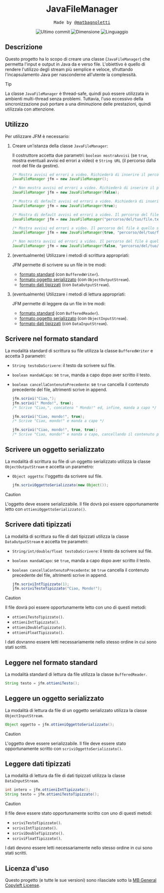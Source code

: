 <h1 align="center">JavaFileManager</h1>

<p align="center" style="font-family: monospace">Made by <a href="https://github.com/matbagnoletti">@matbagnoletti</a></p>
<p align="center">
    <img src="https://img.shields.io/github/last-commit/matbagnoletti/JavaFileManager?style=for-the-badge" alt="Ultimo commit">
    <img src="https://img.shields.io/github/languages/code-size/matbagnoletti/JavaFileManager?style=for-the-badge" alt="Dimensione">
    <img src="https://img.shields.io/github/languages/top/matbagnoletti/JavaFileManager?style=for-the-badge" alt="Linguaggio">
</p>

## Descrizione
Questo progetto ha lo scopo di creare una classe (`JavaFileManager`) che permetta l'input e output in Java da e verso file. L'obiettivo è quello di rendere l'utilizzo degli stream più semplice e veloce, sfruttando l'incapsulamento Java per nasconderne all'utente la complessità.

> [!TIP]
>
> La classe `JavaFileManager` è thread-safe, quindi può essere utilizzata in ambienti multi-thread senza problemi. Tuttavia, l'uso eccessivo della sincronizzazione può portare a una diminuzione delle prestazioni, quindi utilizzala con attenzione.

## Utilizzo
Per utilizzare JFM è necessario:
1. Creare un'istanza della classe `JavaFileManager`:

   Il costruttore accetta due parametri: `boolean mostraAvvisi` (se `true`, mostra eventuali avvisi ed errori a video) e `String URL` (il percorso dalla root del file da gestire).

    ```java
    /* Mostra avvisi ed errori a video. Richiederà di inserire il percorso del file successivamente. */
    JavaFileManager jfm = new JavaFileManager();
    
    /* Non mostra avvisi ed errori a video. Richiederà di inserire il percorso del file successivamente. */
    JavaFileManager jfm = new JavaFileManager(false);
    
    /* Mostra di default avvisi ed errori a video. Richiederà di inserire il percorso del file successivamente. */
    JavaFileManager jfm = new JavaFileManager(true);
    
    /* Mostra di default avvisi ed errori a video. Il percorso del file è quello specificato. */
    JavaFileManager jfm = new JavaFileManager("percorso/del/tuo/file.txt");
    
    /* Mostra avvisi ed errori a video. Il percorso del file è quello specificato. */
    JavaFileManager jfm = new JavaFileManager(true, "percorso/del/tuo/file.txt");
    
    /* Non mostra avvisi ed errori a video. Il percorso del file è quello specificato. */
    JavaFileManager jfm = new JavaFileManager(false, "percorso/del/tuo/file.txt");
    ```

2. (eventualmente) Utilizzare i metodi di scrittura appropriati:

   JFM permette di scrivere su un file in tre modi:
   - [formato standard](#scrivere-nel-formato-standard) (con `BufferedWriter`).
   - [formato oggetto serializzato](#scrivere-un-oggetto-serializzato) (con `ObjectOutputStream`).
   - [formato dati tipizzati](#scrivere-dati-tipizzati) (con `DataOutputStream`).

3. (eventualmente) Utilizzare i metodi di lettura appropriati:

   JFM permette di leggere da un file in tre modi:
    - [formato standard](#leggere-nel-formato-standard) (con `BufferedReader`).
    - [formato oggetto serializzato](#leggere-un-oggetto-serializzato) (con `ObjectInputStream`).
    - [formato dati tipizzati](#leggere-dati-tipizzati) (con `DataInputStream`).

## Scrivere nel formato standard

La modalità standard di scrittura su file utilizza la classe `BufferedWriter` e accetta 3 parametri:
- `String testoDaScrivere`: il testo da scrivere sul file.
- `boolean mandaACapo`: se `true`, manda a capo dopo aver scritto il testo.
- `boolean cancellaContenutoPrecedente`: se `true` cancella il contenuto precedente del file, altrimenti scrive in append.

    ```java
    jfm.scrivi("Ciao,");
    jfm.scrivi(" Mondo!", true);
    /* Scrive "Ciao,", concatena " Mondo!" ed, infine, manda a capo */
  
    jfm.scrivi("Ciao, mondo!", true);
    /* Scrive "Ciao, mondo!" e manda a capo */
  
    jfm.scrivi("Ciao, mondo!", true, true);
    /* Scrive "Ciao, mondo!" e manda a capo, cancellando il contenuto precedente del file */
    ```

## Scrivere un oggetto serializzato

La modalità di scrittura su file di un oggetto serializzato utilizza la classe `ObjectOutputStream` e accetta un parametro:
- `Object oggetto`: l'oggetto da scrivere sul file.

   ```java
   jfm.scriviOggettoSerializzato(new Object());
   ```

> [!CAUTION]
>
> L'oggetto deve essere serializzabile. Il file dovrà poi essere opportunamente letto con `ottieniOggettoSerializzato()`.

## Scrivere dati tipizzati

La modalità di scrittura su file di dati tipizzati utilizza la classe `DataOutputStream` e accetta tre parametri:
- `String/int/double/float testoDaScrivere`: il testo da scrivere sul file.
- `boolean mandaACapo`: se `true`, manda a capo dopo aver scritto il testo.
- `boolean cancellaContenutoPrecedente`: se `true` cancella il contenuto precedente del file, altrimenti scrive in append.

   ```java
   jfm.scriviIntTipizzato(1);
   jfm.scriviTestoTipizzato("Ciao, Mondo!");
   ```

> [!CAUTION]
>
> Il file dovrà poi essere opportunamente letto con uno di questi metodi:
> - `ottieniTestoTipizzato()`.
> - `ottieniIntTipizzato()`.
> - `ottieniDoubleTipizzato()`.
> - `ottieniFloatTipizzato()`.
>
> I dati dovranno essere letti necessariamente nello stesso ordine in cui sono stati scritti.

## Leggere nel formato standard

La modalità standard di lettura da file utilizza la classe `BufferedReader`.

   ```java
   String testo = jfm.ottieniTesto();
   ```

## Leggere un oggetto serializzato

La modalità di lettura da file di un oggetto serializzato utilizza la classe `ObjectInputStream`.

   ```java
   Object oggetto = jfm.ottieniOggettoSerializzato();
   ```

> [!CAUTION]
>
> L'oggetto deve essere serializzabile. Il file deve essere stato opportunamente scritto con `scriviOggettoSerializzato()`.

## Leggere dati tipizzati

La modalità di lettura da file di dati tipizzati utilizza la classe `DataInputStream`.

   ```java
   int intero = jfm.ottieniIntTipizzato();
   String testo = jfm.ottieniTestoTipizzato();
   ```

> [!CAUTION]
>
> Il file deve essere stato opportunamente scritto con uno di questi metodi:
> - `scriviTestoTipizzato()`.
> - `scriviIntTipizzato()`.
> - `scriviDoubleTipizzato()`.
> - `scriviFloatTipizzato()`.
>
> I dati devono essere letti necessariamente nello stesso ordine in cui sono stati scritti.

## Licenza d'uso
Questo progetto (e tutte le sue versioni) sono rilasciate sotto la [MB General Copyleft License](LICENSE).